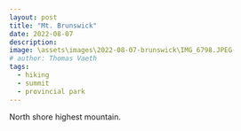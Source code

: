 ```yaml
---
layout: post
title: "Mt. Brunswick"
date: 2022-08-07
description: 
image: \assets\images\2022-08-07-brunswick\IMG_6798.JPEG
# author: Thomas Vaeth
tags: 
  - hiking
  - summit
  - provincial park
---
```

North shore highest mountain.